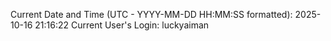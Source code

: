 Current Date and Time (UTC - YYYY-MM-DD HH:MM:SS formatted): 2025-10-16 21:16:22
Current User's Login: luckyaiman
